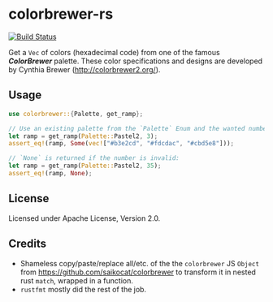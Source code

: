 # colorbrewer-rs
[![Build Status](https://travis-ci.org/mthh/colorbrewer-rs.svg?branch=master)](https://travis-ci.org/mthh/colorbrewer-rs)

Get a `Vec` of colors (hexadecimal code) from one of the famous _**ColorBrewer**_ palette.
These color specifications and designs are developed by Cynthia Brewer (http://colorbrewer2.org/).

## Usage
```rust
use colorbrewer::{Palette, get_ramp};

// Use an existing palette from the `Palette` Enum and the wanted number of colors:
let ramp = get_ramp(Palette::Pastel2, 3);
assert_eq!(ramp, Some(vec!["#b3e2cd", "#fdcdac", "#cbd5e8"]));

// `None` is returned if the number is invalid:
let ramp = get_ramp(Palette::Pastel2, 35);
assert_eq!(ramp, None);
```

## License
Licensed under Apache License, Version 2.0.

## Credits
- Shameless copy/paste/replace all/etc. of the the `colorbrewer` JS `Object` from https://github.com/saikocat/colorbrewer to transform it in nested rust `match`, wrapped in a function.
- `rustfmt` mostly did the rest of the job.
